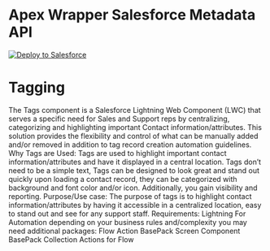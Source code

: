 
Apex Wrapper Salesforce Metadata API
==================================== 
<a href="https://githubsfdeploy.herokuapp.com/app/githubdeploy/ShreehariKoushik/Tagging/sfdx-Tagging">
  <img src="https://raw.githubusercontent.com/afawcett/githubsfdeploy/master/src/main/webapp/resources/img/deploy.png" alt="Deploy to Salesforce" />
</a>

# Tagging
The Tags component is a Salesforce Lightning Web Component (LWC) that serves a specific need for Sales and Support reps by centralizing, categorizing and highlighting important Contact information/attributes. This solution provides the flexibility and control of what can be manually added and/or removed in addition to tag record creation automation guidelines.
Why Tags are Used: Tags are used to highlight important contact information/attributes and have it displayed in a central location. Tags don’t need to be a simple text, Tags can be designed to look great and stand out quickly upon loading a contact record, they can be categorized with background and font color and/or icon. Additionally, you gain visibility and reporting.
Purpose/Use case: The purpose of tags is to highlight contact information/attributes by having it accessible in a centralized location, easy to stand out and see for any support staff. 
Requirements:
Lightning
For Automation depending on your business rules and/complexity you may need additional packages:
Flow Action BasePack
Screen Component BasePack
Collection Actions for Flow
